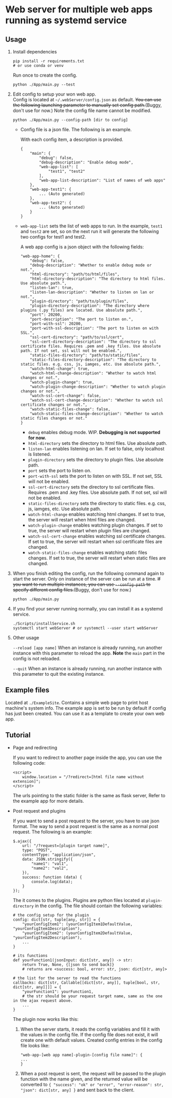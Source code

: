 Web server for multiple web apps running as systemd service
===
Usage
---
 1. Install dependencies
    ```
    pip install -r requirements.txt
    # or use conda or venv
    ```
    Run once to create the config.
    ```
    python ./App/main.py --test
    ```

 2. Edit config to setup your won web app.    
    Config is located at `~/.webServer/config.json` as default. ~~You can use the following launching parameter to manually set config path.~~(Buggy, don't use for now.) Note the config file name cannot be modified.
    ```
    python ./App/main.py --config-path [dir to config]
    ```
     - Config file is a json file. The following is an example.
    
        With each config item, a description is provided.
        ```
        {
            "main": {
                "debug": false,
                "debug-description": "Enable debug mode",
                "web-app-list": [
                    "test1", "test2"
                ],
                "web-app-list-description": "List of names of web apps"
            },
            "web-app-test1": {
                ... (Auto generated)
            },
            "web-app-test2": {
                ... (Auto generated)
            }
        }
        ```
     - `web-app-list` sets the list of web apps to run. In the example, `test1` and `test2` are set, so on the next run it will generate the following two configs for test1 and test2.    

        A web app config is a json object with the following fields:
        ```
        "web-app-home": {
            "debug": false,
            "debug-description": "Whether to enable debug mode or not.",
            "html-directory": "path/to/html/files",
            "html-directory-description": "The directory to html files. Use absolute path.",
            "listen-lan": true,
            "listen-lan-description": "Whether to listen on lan or not.",
            "plugin-directory": "path/to/plugin/files",
            "plugin-directory-description": "The directory where plugins (.py files) are located. Use absolute path.",
            "port": 20200,
            "port-description": "The port to listen on.",
            "port-with-ssl": 20200,
            "port-with-ssl-description": "The port to listen on with SSL.",
            "ssl-cert-directory": "path/to/ssl/cert",
            "ssl-cert-directory-description": "The directory to ssl certificate files. Requires .pem and .key files. Use absolute path. If not set, ssl will not be enabled.",
            "static-files-directory": "path/to/static/files",
            "static-files-directory-description": "The directory to static files. e.g. css, js, iamges, etc. Use absolute path.",
            "watch-html-change": true,
            "watch-html-change-description": "Whether to watch html changes or not.",
            "watch-plugin-change": true,
            "watch-plugin-change-description": "Whether to watch plugin changes or not.",
            "watch-ssl-cert-change": false,
            "watch-ssl-cert-change-description": "Whether to watch ssl certificate changes or not.",
            "watch-static-files-change": false,
            "watch-static-files-change-description": "Whether to watch static files changes or not."
        }
        ```
        
        - `debug` enables debug mode. WIP. __Debugging is not supported for now.__
        - `html-directory` sets the directory to html files. Use absolute path.
        - `listen-lan` enables listening on lan. If set to false, only localhost is listened.
        - `plugin-directory` sets the directory to plugin files. Use absolute path.
        - `port` sets the port to listen on.
        - `port-with-ssl` sets the port to listen on with SSL. If not set, SSL will not be enabled.
        - `ssl-cert-directory` sets the directory to ssl certificate files. Requires .pem and .key files. Use absolute path. If not set, ssl will not be enabled.
        - `static-files-directory` sets the directory to static files. e.g. css, js, iamges, etc. Use absolute path.
        - `watch-html-change` enables watching html changes. If set to true, the server will restart when html files are changed.
        - `watch-plugin-change` enables watching plugin changes. If set to true, the server will restart when plugin files are changed.
        - `watch-ssl-cert-change` enables watching ssl certificate changes. If set to true, the server will restart when ssl certificate files are changed.
        - `watch-static-files-change` enables watching static files changes. If set to true, the server will restart when static files are changed.
        
 3. When you finish editing the config, run the following command again to start the server. Only on instance of the server can be run at a time. ~~If you want to run multiple instances, you can use `--config-path` to specify different config files.~~(Buggy, don't use for now.)
    ```
    python ./App/main.py
    ```
 4. If you find your server running normally, you can install it as a systemd service.
    ```
    ./Scripts/installService.sh
    systemctl start webServer # or systemctl --user start webServer
    ```

 5. Other usage

    `--reload [app name]` When an instance is already running, run another instance with this parameter to reload the app. __Note__ the `main` part in the config is not reloaded.

    `--quit` When an instance is already running, run another instance with this parameter to quit the existing instance.

Example files
---
Located at `./ExampleSite`. Contains a simple web page to print host machine's system info. The example app is set to be run by default if config has just been created. You can use it as a template to create your own web app.

Tutorial
---
 - Page and redirecting

    If you want to redirect to another page inside the app, you can use the following code:
    ```
    <script>
        window.location = "/?redirect=[html file name without extension]";
    </script>
    ```
    The urls pointing to the static folder is the same as flask server, Refer to the example app for more details.

 - Post request and plugins

    If you want to send a post request to the server, you have to use json format. The way to send a post request is the same as a normal post request. The following is an example:
    ```
    $.ajax({
        url: "/?request=[plugin target name]",
        type: "POST",
        contentType: "application/json",
        data: JSON.stringify({
            "name1": "val1",
            "name2": "val2",
        }),
        success: function (data) {
            console.log(data);
        }
    });
    ```
    The it comes to the plugins. Plugins are python files located at `plugin-directory` in the config. The file should contain the following variables:
    ```
    # the config setup for the plugin
    config: dict[str, tuple[any, str]] = {
        "yourConfigItem1": (yourConfigItem1DefaultValue, "yourConfigItem1Description"),
        "yourConfigItem2": (yourConfigItem2DefaultValue, "yourConfigItem2Description"),
        ...
    }

    # its functions
    def yourFunction1(jsonInput: dict[str, any]) -> str:
        return True, None, {[json to send back]}
        # returns are <success: bool, error: str, json: dict[str, any]>
    
    # the list for the server to read the functions
    callbacks: dict[str, Callable[[dict[str, any]], tuple[bool, str, dict[str, any]]]] = {
        "yourFunction1": yourFunction1,
        # the str should be your request target name, same as the one in the ajax request above.
        ...
    }
    ```

    The plugin now works like this:

    1. When the server starts, it reads the config variables and fill it with the values in the config file. If the config file does not exist, it will create one with default values. Created config entries in the config file looks like:
        ```
        "web-app-[web app name]-plugin-[config file name]": {
        ...    
        }
        ```
    2. When a post request is sent, the request will be passed to the plugin function with the name given, and the returned value will be converted to `{ "success": "ok" or "error", "error-reason": str, "json": dict[str, any] }` and sent back to the client.

